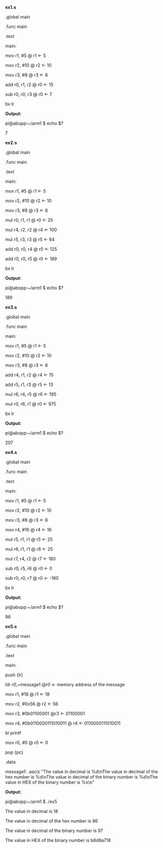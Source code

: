**ex1.s**

.global main

.func main

.text

main:

mov r1, #5 @ r1 \<- 5

mov r2, #10 @ r2 \<- 10

mov r3, #8 @ r3 \<- 8

add r0, r1, r2 @ r0 \<- 15

sub r0, r0, r3 @ r0 \<- 7

bx lr

**Output:**

pi\@abopp:\~/arm1 \$ echo \$?

7

**ex2.s**

.global main

.func main

.text

main:

mov r1, #5 @ r1 \<- 5

mov r2, #10 @ r2 \<- 10

mov r3, #8 @ r3 \<- 8

mul r0, r1, r1 @ r0 \<- 25

mul r4, r2, r2 @ r4 \<- 100

mul r5, r3, r3 @ r5 \<- 64

add r0, r0, r4 @ r0 \<- 125

add r0, r0, r5 @ r0 \<- 189

bx lr

**Output:**

pi\@abopp:\~/arm1 \$ echo \$?

189

**ex3.s**

.global main

.func main

main:

mov r1, #5 @ r1 \<- 5

mov r2, #10 @ r2 \<- 10

mov r3, #8 @ r3 \<- 8

add r4, r1, r2 @ r4 \<- 15

add r5, r1, r3 @ r5 \<- 13

mul r6, r4, r5 @ r6 \<- 195

mul r0, r6, r1 @ r0 \<- 975

bx lr

**Output:**

pi\@abopp:\~/arm1 \$ echo \$?

207

**ex4.s**

.global main

.func main

.text

main:

mov r1, #5 @ r1 \<- 5

mov r2, #10 @ r2 \<- 10

mov r3, #8 @ r3 \<- 8

mov r4, #16 @ r4 \<- 16

mul r5, r1, r1 @ r5 \<- 25

mul r6, r1, r1 @ r6 \<- 25

mul r7, r4, r2 @ r7 \<- 160

sub r0, r5, r6 @ r0 \<- 0

sub r0, r0, r7 @ r0 \<- -160

bx lr

**Output:**

pi\@abopp:\~/arm1 \$ echo \$?

96

**ex5.s**

.global main

.func main

.text

main:

push {lr}

ldr r0,=message1 \@r0 \<- memory address of the message

mov r1, #18 @ r1 \<- 18

mov r2, #0x56 @ r2 \<- 56

mov r3, #0b01100001 \@r3 \<- 01100001

mov r4, #0b0110000111010011 @ r4 \<- 0110000111010011

bl printf

mov r0, #0 @ r0 \<- 0

pop {pc}

.data

message1: .asciz \"The value in decimal is %d\\nThe value in decimal of the hex number is %d\\nThe value in decimal of the binary number is %d\\nThe value in HEX of the binary number is %x\\n\"

**Output:**

pi\@abopp:\~/arm1 \$ ./ex5

The value in decimal is 18

The value in decimal of the hex number is 86

The value in decimal of the binary number is 97

The value in HEX of the binary number is b6d8a718
